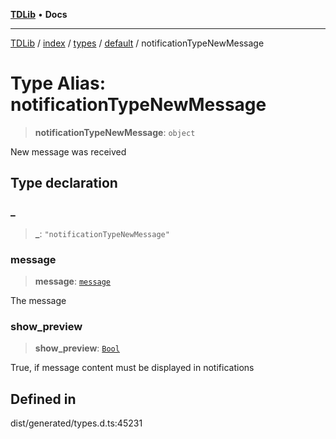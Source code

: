 [**TDLib**](../../../../../../README.md) • **Docs**

***

[TDLib](../../../../../../modules.md) / [index](../../../../../README.md) / [types](../../../README.md) / [default](../README.md) / notificationTypeNewMessage

# Type Alias: notificationTypeNewMessage

> **notificationTypeNewMessage**: `object`

New message was received

## Type declaration

### \_

> **\_**: `"notificationTypeNewMessage"`

### message

> **message**: [`message`](message-1.md)

The message

### show\_preview

> **show\_preview**: [`Bool`](Bool.md)

True, if message content must be displayed in notifications

## Defined in

dist/generated/types.d.ts:45231
